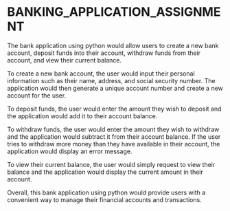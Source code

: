 # BANKING_APPLICATION_ASSIGNMENT
The bank application using python would allow users to create a new bank account, deposit funds into their account, withdraw funds from their account, and view their current balance.

To create a new bank account, the user would input their personal information such as their name, address, and social security number. The application would then generate a unique account number and create a new account for the user.

To deposit funds, the user would enter the amount they wish to deposit and the application would add it to their account balance.

To withdraw funds, the user would enter the amount they wish to withdraw and the application would subtract it from their account balance. If the user tries to withdraw more money than they have available in their account, the application would display an error message.

To view their current balance, the user would simply request to view their balance and the application would display the current amount in their account.

Overall, this bank application using python would provide users with a convenient way to manage their financial accounts and transactions.
